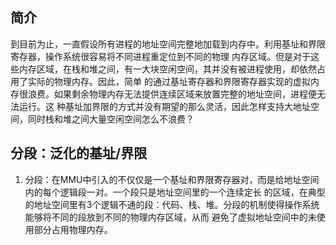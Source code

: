 ## 简介
到目前为止，一直假设所有进程的地址空间完整地加载到内存中。利用基址和界限寄存器，操作系统很容易将不同进程重定位到不同的物理
内存区域。但是对于这些内存区域，在栈和堆之间，有一大块空闲空间，其并没有被进程使用，却依然占用了实际的物理内存。因此，简单
的通过基址寄存器和界限寄存器实现的虚拟内存很浪费。如果剩余物理内存无法提供连续区域来放置完整的地址空间，进程便无法运行。这
种基址加界限的方式并没有期望的那么灵活，因此怎样支持大地址空间，同时栈和堆之间大量空闲空间怎么不浪费？
## 分段：泛化的基址/界限
1. 分段：在MMU中引入的不仅仅是一个基址和界限寄存器对，而是给地址空间内的每个逻辑段一对。一个段只是地址空间里的一个连续定长
的区域，在典型的地址空间里有3个逻辑不通的段：代码、栈、堆。分段的机制使得操作系统能够将不同的段放到不同的物理内存区域，从而
避免了虚拟地址空间中的未使用部分占用物理内存。
